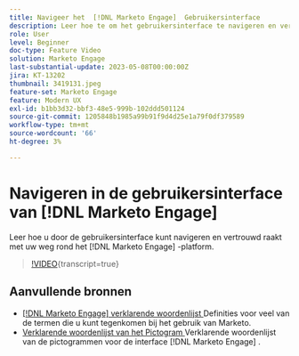 ```yaml
---
title: Navigeer het  [!DNL Marketo Engage]  Gebruikersinterface
description: Leer hoe te om het gebruikersinterface te navigeren en vertrouwd met uw manier rond het  [!DNL Marketo Engage]  platform te worden.
role: User
level: Beginner
doc-type: Feature Video
solution: Marketo Engage
last-substantial-update: 2023-05-08T00:00:00Z
jira: KT-13202
thumbnail: 3419131.jpeg
feature-set: Marketo Engage
feature: Modern UX
exl-id: b1bb3d32-bbf3-48e5-999b-102ddd501124
source-git-commit: 1205848b1985a99b91f9d4d25e1a79f0df379589
workflow-type: tm+mt
source-wordcount: '66'
ht-degree: 3%

---
```


# Navigeren in de gebruikersinterface van [!DNL Marketo Engage]

Leer hoe u door de gebruikersinterface kunt navigeren en vertrouwd raakt met uw weg rond het [!DNL Marketo Engage] -platform.

>[!VIDEO](https://video.tv.adobe.com/v/3419131/?learn=on){transcript=true}

## Aanvullende bronnen

* [[!DNL Marketo Engage]  verklarende woordenlijst ](https://experienceleague.adobe.com/docs/marketo/using/getting-started-with-marketo/marketo-glossary.html?lang=en)
Definities voor veel van de termen die u kunt tegenkomen bij het gebruik van Marketo.
* [ Verklarende woordenlijst van het Pictogram ](https://experienceleague.adobe.com/docs/marketo/using/product-docs/marketo-engage-modern-ux/icon-glossary.html?lang=en)
Verklarende woordenlijst van de pictogrammen voor de interface [!DNL Marketo Engage] .
